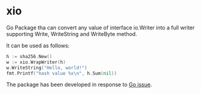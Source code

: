 # xio

Go Package tha can convert any value of interface io.Writer into a full
writer supporting Write, WriteString and WriteByte method.

It can be used as follows:

```go
h := sha256.New()
w := xio.WrapWriter(h)
w.WriteString("Hello, world!")
fmt.Printf("hash value %x\n", h.Sum(nil))
```

The package has been developed in response to
[Go issue](https://github.com/golang/go/issues/38776).
